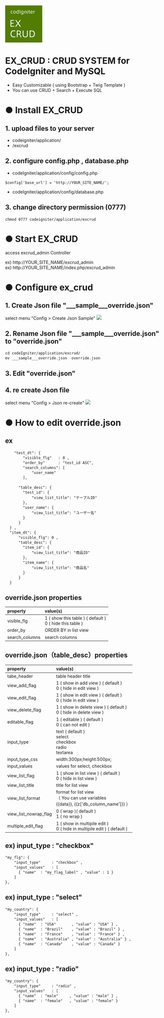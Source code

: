 ![EX_CRUD](./img_src/logo.png)  
# EX_CRUD : CRUD SYSTEM for CodeIgniter and MySQL

 - Easy Customizable ( using Bootstrap + Twig Template )
 - You can use CRUD + Search + Execute SQL


# ● Install EX_CRUD


## 1. upload files to your server


- codeigniter/application/
- /excrud
  

## 2. configure config.php , database.php

- codeIgniter/application/config/config.php

```
$config['base_url'] = 'http://YOUR_SITE_NAME/';
```

- codeIgniter/application/config/database.php


## 3. change directory permission (0777)

```
chmod 0777 codeigniter/application/excrud
```





# ● Start EX_CRUD
access excrud_admin Controller

ex) http://YOUR_SITE_NAME/excrud_admin  
ex) http://YOUR_SITE_NAME/index.php/excrud_admin


 
# ● Configure ex_crud

## 1. Create Json file "___sample___override.json"
select menu "Config > Create Json Sample"
![](file:./excrud.md.img/create_json_sample.png)


## 2. Rename Json file "___sample___override.json" to "override.json"

```
cd codeIgniter/application/excrud/
mv ___sample___override.json  override.json
```


## 3. Edit "override.json"




## 4. re create Json file
select menu "Config > Json re-create"
![](file:./excrud.md.img/recreate_json.png)



# ● How to edit override.json

## ex
```
	"test_dt": {
		"visible_flg"   : 0 ,
		"order_by"      : "test_id ASC",
		"search_columns": [
			"user_name"
		],

      "table_desc": {
        "test_id": {
            "view_list_title": "テーブルID"
        },
        "user_name": {
            "view_list_title": "ユーザー名"
        }
      }
  } ,
  "item_dt": {
      "visible_flg": 0 ,
      "table_desc": {
        "item_id": {
            "view_list_title": "商品ID"
        },
        "item_name": {
            "view_list_title": "商品名"
        }
      }
  }

```

## override.json properties
| property | value(s) |
|:-----------|:------------|
| visible_flg | 1 ( show this table ) ( default )<br>0 ( hide this table ) |
| order_by | ORDER BY in list view |
| search_columns | search columns |



## override.json（table_desc）properties
| property | value(s) |
|:-----------|:------------|
| tabe_header | table header title |
| view\_add\_flag | 1 ( show in add view ) ( default )<br>0 ( hide in edit view ) |
| view\_edit\_flag | 1 ( show in edit view ) ( default )<br>0 ( hide in edit view ) |
| view\_delete\_flag |  1 ( show in delete view ) ( default )<br>0 ( hide in delete view )  |
| editable_flag |  1 ( editable ) ( default )<br>0 ( can not edit )  |
| input_type | text ( default )<br>select<br> checkbox<br> radio<br> textarea |
| input\_type\_css     | width:300px;height:500px; |
| input_values     | values for select, checkbox |
| view\_list\_flag | 1 ( show in list view ) ( default )<br>0 ( hide in list view ) |
| view\_list\_title | title for list view |
| view\_list\_format | format for list view<br>（ You can use variables <br> {{data}}, {{z['db_column_name']}} ） |
| view\_list\_nowrap\_flag | 0 ( wrap )( default )<br>1 ( no wrap ) |
| multiple\_edit\_flag | 1 ( show in multipile edit ) <br>0 ( hide in multipile edit ) ( default ) |



## ex) input_type : "checkbox"
```
"my_flg": {
    "input_type"     : "checkbox" ,
    "input_values"   : [
      { "name"  : "my_flag_label" , "value" : 1 }
    ]
},

```



## ex) input_type : "select"
```
"my_country": {
    "input_type"     : "select" ,
    "input_values"   : [
      { "name"  : "USA"       , "value" : "USA" } ,
      { "name"  : "Brazil"    , "value" : "Brazil" } ,
      { "name"  : "France"    , "value" : "France" } ,
      { "name"  : "Australia" , "value" : "Australia" } ,
      { "name"  : "Canada"    , "value" : "Canada" } 
    ]
},

```



## ex) input_type : "radio"
```
"my_country": {
    "input_type"     : "radio" ,
    "input_values"   : [
      { "name"  : "male"     , "value" : "male" } ,
      { "name"  : "female"   , "value" : "female" } 
    ]
},

```








